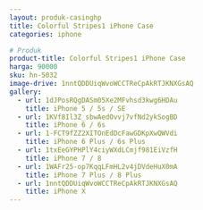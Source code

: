 ```yaml
---
layout: produk-casinghp
title: Colorful Stripes1 iPhone Case
categories: iphone

# Produk
product-title: Colorful Stripes1 iPhone Case
harga: 90000
sku: hn-5032
image-drive: 1nntQDDUiqWvoWCCTReCpAkRTJKNXGsAQ
gallery:
  - url: 1dJPosRQgDASm05Xe2MFvhsd3kwg6HDAu
    title: iPhone 5 / 5s / SE
  - url: 1KVf8Il3Z_sbwAedOvvj7vfNd2ykSogBD
    title: iPhone 6 / 6s
  - url: 1-FCT9fZZ2XITOnEdDcFawGDKpXwQWVdi
    title: iPhone 6 Plus / 6s Plus
  - url: 1txEeGYPHPlY4ciyWXdLCmjf981EiVzfH
    title: iPhone 7 / 8
  - url: 1WAFr25-op7KqqLFmHL2v4jDVdeHuX0mA
    title: iPhone 7 Plus / 8 Plus
  - url: 1nntQDDUiqWvoWCCTReCpAkRTJKNXGsAQ
    title: iPhone X
---
```

